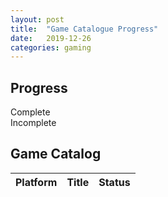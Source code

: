 ```yaml
---
layout: post
title:  "Game Catalogue Progress"
date:   2019-12-26
categories: gaming
---
```


<script>

$.getJSON("https://harnasch.com/assets/data/gamecatalog.json", function(json) {
    var counts = {};
    var total = json.length;
    for (var i = 0; i < json.length; i++) {
        var val = json[i].Status;
        counts[val] = counts[val] ? counts[val] + 1 : 1;
    }
    var c = (counts['Complete']/total)*100;
    var p = (counts['In Progress']/total)*100;
    var i = ((counts['Incomplete'] + counts['UNK'])/total)*100;
    var d = (counts['Deprecated']/total)*100;

    $('#complete').css('width', c + '%');
    $('#progress').css('width', p + '%');
    $('#incomplete').css('width', i + '%');
    $('#deprecated').css('width', d + '%');

    $('#table').bootstrapTable({
        data: json
    });
});

</script>

## Progress

<div class="progress">
    <div id="complete" class="progress-bar progress-bar-success" role="progressbar">
        Complete
    </div>
    <div id="progress" class="progress-bar progress-bar-warning" role="progressbar">
    </div>
    <div id="incomplete" class="progress-bar progress-bar-danger" role="progressbar">
        Incomplete
    </div>
    <div id="deprecated" class="progress-bar progress-bar-info" role="progressbar">
    </div>
</div>

## Game Catalog

<script src="https://unpkg.com/bootstrap-table@1.15.5/dist/bootstrap-table.min.js"></script>
<link href="https://unpkg.com/bootstrap-table@1.15.5/dist/bootstrap-table.min.css" rel="stylesheet">

<table
        id="table"
        data-toggle="table"
        data-toolbar=".toolbar"
        data-sortable="true"
        data-height="500">
    <thead>
    <tr>
        <th data-field="Platform" data-sortable="true">Platform</th>
        <th data-field="Title" data-sortable="true">Title</th>
        <th data-field="Status" data-sortable="true">Status</th>
    </tr>
    </thead>
</table>

<script>
  $(function() {
    $('#sortable').change(function () {
      $('#table').bootstrapTable('refreshOptions', {
        sortable: $('#sortable').prop('checked')
      })
    })
  })
</script>